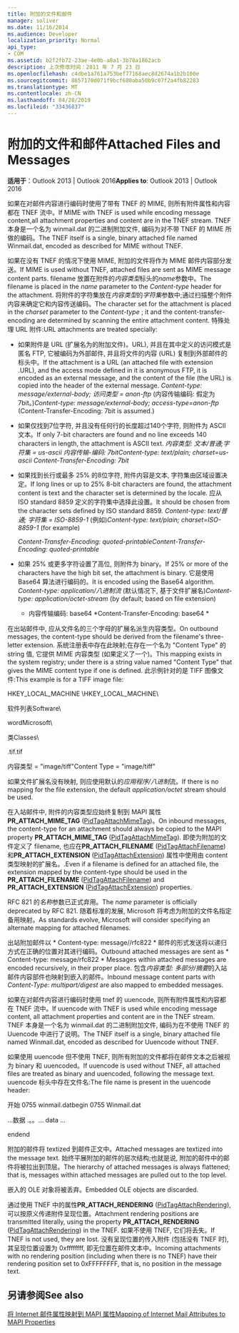 ```yaml
---
title: 附加的文件和邮件
manager: soliver
ms.date: 11/16/2014
ms.audience: Developer
localization_priority: Normal
api_type:
- COM
ms.assetid: b2f2fb72-23ae-4e0b-a8a1-3b78a1862acb
description: 上次修改时间：2011 年 7 月 23 日
ms.openlocfilehash: c4dbe1a761a753bef77168aec8d2674a1b2b100e
ms.sourcegitcommit: 8657170d071f9bcf680aba50b9c07f2a4fb82283
ms.translationtype: MT
ms.contentlocale: zh-CN
ms.lasthandoff: 04/28/2019
ms.locfileid: "33436837"
---
```

# <a name="attached-files-and-messages"></a><span data-ttu-id="22d3a-103">附加的文件和邮件</span><span class="sxs-lookup"><span data-stu-id="22d3a-103">Attached Files and Messages</span></span>

  
  
<span data-ttu-id="22d3a-104">**适用于**：Outlook 2013 | Outlook 2016</span><span class="sxs-lookup"><span data-stu-id="22d3a-104">**Applies to**: Outlook 2013 | Outlook 2016</span></span> 
  
<span data-ttu-id="22d3a-105">如果在对邮件内容进行编码时使用了带有 TNEF 的 MIME, 则所有附件属性和内容都在 TNEF 流中。</span><span class="sxs-lookup"><span data-stu-id="22d3a-105">If MIME with TNEF is used while encoding message content,all attachment properties and content are in the TNEF stream.</span></span> <span data-ttu-id="22d3a-106">TNEF 本身是一个名为 winmail.dat 的二进制附加文件, 编码为对不带 TNEF 的 MIME 所做的编码。</span><span class="sxs-lookup"><span data-stu-id="22d3a-106">The TNEF itself is a single, binary attached file named Winmail.dat, encoded as described for MIME without TNEF.</span></span> 
  
<span data-ttu-id="22d3a-107">如果在没有 TNEF 的情况下使用 MIME, 附加的文件将作为 MIME 邮件内容部分发送。</span><span class="sxs-lookup"><span data-stu-id="22d3a-107">If MIME is used without TNEF, attached files are sent as MIME message content parts.</span></span> <span data-ttu-id="22d3a-108">filename 放置在附件的*内容类型*标头的*name*参数中。</span><span class="sxs-lookup"><span data-stu-id="22d3a-108">The filename is placed in the  *name*  parameter to the  *Content-type*  header for the attachment.</span></span> <span data-ttu-id="22d3a-109">将附件的字符集放在*内容类型*的*字符集*参数中;通过扫描整个附件内容来确定它和内容传送编码。</span><span class="sxs-lookup"><span data-stu-id="22d3a-109">The character set for the attachment is placed in the  *charset*  parameter to the  *Content-type*  ; it and the content-transfer-encoding are determined by scanning the entire attachment content.</span></span> <span data-ttu-id="22d3a-110">特殊处理 URL 附件:</span><span class="sxs-lookup"><span data-stu-id="22d3a-110">URL attachments are treated specially:</span></span> 
  
- <span data-ttu-id="22d3a-111">如果附件是 URL (扩展名为的附加文件)。URL), 并且在其中定义的访问模式是匿名 FTP, 它被编码为外部邮件, 并且将文件的内容 (URL) 复制到外部邮件的标头中。</span><span class="sxs-lookup"><span data-stu-id="22d3a-111">If the attachment is a URL (an attached file with extension .URL), and the access mode defined in it is anonymous FTP, it is encoded as an external message, and the content of the file (the URL) is copied into the header of the external message.</span></span> <span data-ttu-id="22d3a-112">*Content-type: message/external-body; 访问类型 = anon-ftp* (内容传输编码: 假定为7bit。)</span><span class="sxs-lookup"><span data-stu-id="22d3a-112">*Content-type: message/external-body; access-type=anon-ftp*  (Content-Transfer-Encoding: 7bit is assumed.)</span></span> 
    
- <span data-ttu-id="22d3a-113">如果仅找到7位字符, 并且没有任何行的长度超过140个字符, 则附件为 ASCII 文本。</span><span class="sxs-lookup"><span data-stu-id="22d3a-113">If only 7-bit characters are found and no line exceeds 140 characters in length, the attachment is ASCII text.</span></span> <span data-ttu-id="22d3a-114">*内容类型: 文本/普通;字符集 = us-ascii 内容传输-编码: 7bit*</span><span class="sxs-lookup"><span data-stu-id="22d3a-114">*Content-type: text/plain; charset=us-ascii Content-Transfer-Encoding: 7bit*</span></span> 
    
- <span data-ttu-id="22d3a-115">如果找到长行或最多 25% 的8位字符, 附件内容是文本, 字符集由区域设置决定。</span><span class="sxs-lookup"><span data-stu-id="22d3a-115">If long lines or up to 25% 8-bit characters are found, the attachment content is text and the character set is determined by the locale.</span></span> <span data-ttu-id="22d3a-116">应从 ISO standard 8859 定义的字符集中选择此设置。</span><span class="sxs-lookup"><span data-stu-id="22d3a-116">It should be chosen from the character sets defined by ISO standard 8859.</span></span> <span data-ttu-id="22d3a-117">*Content-type: text/普通; 字符集 = ISO-8859-1* (例如)</span><span class="sxs-lookup"><span data-stu-id="22d3a-117">*Content-type: text/plain; charset=ISO-8859-1*  (for example)</span></span> 
    
     <span data-ttu-id="22d3a-118">*Content-Transfer-Encoding: quoted-printable*</span><span class="sxs-lookup"><span data-stu-id="22d3a-118">*Content-Transfer-Encoding: quoted-printable*</span></span> 
    
- <span data-ttu-id="22d3a-119">如果 25% 或更多字符设置了高位, 则附件为 binary。</span><span class="sxs-lookup"><span data-stu-id="22d3a-119">If 25% or more of the characters have the high bit set, the attachment is binary.</span></span> <span data-ttu-id="22d3a-120">它是使用 Base64 算法进行编码的。</span><span class="sxs-lookup"><span data-stu-id="22d3a-120">It is encoded using the Base64 algorithm.</span></span> <span data-ttu-id="22d3a-121">*Content-type: application/八进制流* (默认情况下, 基于文件扩展名)</span><span class="sxs-lookup"><span data-stu-id="22d3a-121">*Content-type: application/octet-stream*  (by default; based on file extension)</span></span> 
    
     * <span data-ttu-id="22d3a-122">内容传输编码: base64 \*</span><span class="sxs-lookup"><span data-stu-id="22d3a-122">Content-Transfer-Encoding: base64 \*</span></span> 
    
<span data-ttu-id="22d3a-123">在出站邮件中, 应从文件名的三个字母的扩展名派生内容类型。</span><span class="sxs-lookup"><span data-stu-id="22d3a-123">On outbound messages, the content-type should be derived from the filename's three-letter extension.</span></span> <span data-ttu-id="22d3a-124">系统注册表中存在此映射;在存在一个名为 "Content Type" 的 string 值, 它提供 MIME 内容类型 (如果定义了一个)。</span><span class="sxs-lookup"><span data-stu-id="22d3a-124">This mapping exists in the system registry; under there is a string value named "Content Type" that gives the MIME content type if one is defined.</span></span> <span data-ttu-id="22d3a-125">此示例针对的是 TIFF 图像文件:</span><span class="sxs-lookup"><span data-stu-id="22d3a-125">This example is for a TIFF image file:</span></span>
  
<span data-ttu-id="22d3a-126">HKEY_LOCAL_MACHINE \\</span><span class="sxs-lookup"><span data-stu-id="22d3a-126">HKEY_LOCAL_MACHINE\\</span></span>
  
<span data-ttu-id="22d3a-127">软件列表</span><span class="sxs-lookup"><span data-stu-id="22d3a-127">Software\\</span></span>
  
<span data-ttu-id="22d3a-128">word</span><span class="sxs-lookup"><span data-stu-id="22d3a-128">Microsoft\\</span></span>
  
<span data-ttu-id="22d3a-129">类</span><span class="sxs-lookup"><span data-stu-id="22d3a-129">Classes\\</span></span>
  
<span data-ttu-id="22d3a-130">.tif</span><span class="sxs-lookup"><span data-stu-id="22d3a-130">.tif</span></span>
  
<span data-ttu-id="22d3a-131">内容类型 = "image/tiff"</span><span class="sxs-lookup"><span data-stu-id="22d3a-131">Content Type = "image/tiff"</span></span>
  
<span data-ttu-id="22d3a-132">如果文件扩展名没有映射, 则应使用默认的*应用程序/八进制*流。</span><span class="sxs-lookup"><span data-stu-id="22d3a-132">If there is no mapping for the file extension, the default  *application/octet*  stream should be used.</span></span> 
  
<span data-ttu-id="22d3a-133">在入站邮件中, 附件的内容类型应始终复制到 MAPI 属性**PR_ATTACH_MIME_TAG** ([PidTagAttachMimeTag](pidtagattachmimetag-canonical-property.md))。</span><span class="sxs-lookup"><span data-stu-id="22d3a-133">On inbound messages, the content-type for an attachment should always be copied to the MAPI property **PR_ATTACH_MIME_TAG** ([PidTagAttachMimeTag](pidtagattachmimetag-canonical-property.md)).</span></span> <span data-ttu-id="22d3a-134">即使为附加的文件定义了 filename, 也应在**PR_ATTACH_FILENAME** ([PidTagAttachFilename](pidtagattachfilename-canonical-property.md)) 和**PR_ATTACH_EXTENSION** ([PidTagAttachExtension](pidtagattachextension-canonical-property.md)) 属性中使用由 content 类型映射的扩展名。.</span><span class="sxs-lookup"><span data-stu-id="22d3a-134">Even if a filename is defined for an attached file, the extension mapped by the content-type should be used in the **PR_ATTACH_FILENAME** ([PidTagAttachFilename](pidtagattachfilename-canonical-property.md)) and **PR_ATTACH_EXTENSION** ([PidTagAttachExtension](pidtagattachextension-canonical-property.md)) properties.</span></span>
  
<span data-ttu-id="22d3a-135">RFC 821 的*名称*参数已正式弃用。</span><span class="sxs-lookup"><span data-stu-id="22d3a-135">The  *name*  parameter is officially deprecated by RFC 821.</span></span> <span data-ttu-id="22d3a-136">随着标准的发展, Microsoft 将考虑为附加的文件名指定备用映射。</span><span class="sxs-lookup"><span data-stu-id="22d3a-136">As standards evolve, Microsoft will consider specifying an alternate mapping for attached filenames.</span></span> 
  
<span data-ttu-id="22d3a-137">出站附加邮件以 \* Content-type: message//rfc822 \* 邮件的形式发送将以递归方式在正确的位置对其进行编码。</span><span class="sxs-lookup"><span data-stu-id="22d3a-137">Outbound attached messages are sent as \* Content-type: message/rfc822 \*  Messages within attached messages are encoded recursively, in their proper place.</span></span> <span data-ttu-id="22d3a-138">包含*内容类型: 多部分/摘要*的入站邮件内容部件也映射到嵌入的邮件。</span><span class="sxs-lookup"><span data-stu-id="22d3a-138">Inbound message content parts with  *Content-Type: multipart/digest*  are also mapped to embedded messages.</span></span> 
  
<span data-ttu-id="22d3a-139">如果在对邮件内容进行编码时使用 tnef 的 uuencode, 则所有附件属性和内容都在 TNEF 流中。</span><span class="sxs-lookup"><span data-stu-id="22d3a-139">If uuencode with TNEF is used while encoding message content, all attachment properties and content are in the TNEF stream.</span></span> <span data-ttu-id="22d3a-140">TNEF 本身是一个名为 winmail.dat 的二进制附加文件, 编码为在不使用 TNEF 的 Uuencode 中进行了说明。</span><span class="sxs-lookup"><span data-stu-id="22d3a-140">The TNEF itself is a single, binary attached file named Winmail.dat, encoded as described for Uuencode without TNEF.</span></span>
  
<span data-ttu-id="22d3a-141">如果使用 uuencode 但不使用 TNEF, 则所有附加的文件都将在邮件文本之后被视为 binary 和 uuencoded。</span><span class="sxs-lookup"><span data-stu-id="22d3a-141">If uuencode is used without TNEF, all attached files are treated as binary and uuencoded, following the message text.</span></span> <span data-ttu-id="22d3a-142">uuencode 标头中存在文件名:</span><span class="sxs-lookup"><span data-stu-id="22d3a-142">The file name is present in the uuencode header:</span></span>
  
 <span data-ttu-id="22d3a-143">开始 0755 winmail.dat</span><span class="sxs-lookup"><span data-stu-id="22d3a-143">begin 0755 Winmail.dat</span></span> 
  
 <span data-ttu-id="22d3a-144">...数据 .。。</span><span class="sxs-lookup"><span data-stu-id="22d3a-144">... data ...</span></span> 
  
 <span data-ttu-id="22d3a-145">end</span><span class="sxs-lookup"><span data-stu-id="22d3a-145">end</span></span> 
  
<span data-ttu-id="22d3a-146">附加的邮件将 textized 到邮件正文中。</span><span class="sxs-lookup"><span data-stu-id="22d3a-146">Attached messages are textized into the message text.</span></span> <span data-ttu-id="22d3a-147">始终平展附加的邮件的层次结构;也就是说, 附加的邮件中的邮件将被拉出到顶层。</span><span class="sxs-lookup"><span data-stu-id="22d3a-147">The hierarchy of attached messages is always flattened; that is, messages within attached messages are pulled out to the top level.</span></span>
  
<span data-ttu-id="22d3a-148">嵌入的 OLE 对象将被丢弃。</span><span class="sxs-lookup"><span data-stu-id="22d3a-148">Embedded OLE objects are discarded.</span></span>
  
<span data-ttu-id="22d3a-149">通过使用 TNEF 中的属性**PR_ATTACH_RENDERING** ([PidTagAttachRendering](pidtagattachrendering-canonical-property.md)), 可以按原义传递附件呈现位置。</span><span class="sxs-lookup"><span data-stu-id="22d3a-149">Attachment rendering positions are transmitted literally, using the property **PR_ATTACH_RENDERING** ([PidTagAttachRendering](pidtagattachrendering-canonical-property.md)) in the TNEF.</span></span> <span data-ttu-id="22d3a-150">如果不使用 TNEF, 它们将丢失。</span><span class="sxs-lookup"><span data-stu-id="22d3a-150">If TNEF is not used, they are lost.</span></span> <span data-ttu-id="22d3a-151">没有呈现位置的传入附件 (包括没有 TNEF 时), 其呈现位置设置为 0xffffffff, 即无位置在邮件文本中。</span><span class="sxs-lookup"><span data-stu-id="22d3a-151">Incoming attachments with no rendering position (including when there is no TNEF) have their rendering position set to 0xFFFFFFFF, that is, no position in the message text.</span></span>
  
## <a name="see-also"></a><span data-ttu-id="22d3a-152">另请参阅</span><span class="sxs-lookup"><span data-stu-id="22d3a-152">See also</span></span>



[<span data-ttu-id="22d3a-153">将 Internet 邮件属性映射到 MAPI 属性</span><span class="sxs-lookup"><span data-stu-id="22d3a-153">Mapping of Internet Mail Attributes to MAPI Properties</span></span>](mapping-of-internet-mail-attributes-to-mapi-properties.md)

